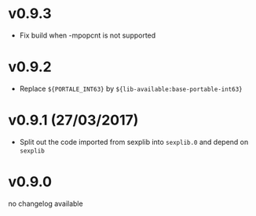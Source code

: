 # v0.9.3

- Fix build when  -mpopcnt is not supported

# v0.9.2

- Replace `${PORTALE_INT63}` by `${lib-available:base-portable-int63}`

# v0.9.1 (27/03/2017)

- Split out the code imported from sexplib into `sexplib.0` and depend
  on `sexplib`

# v0.9.0

no changelog available
